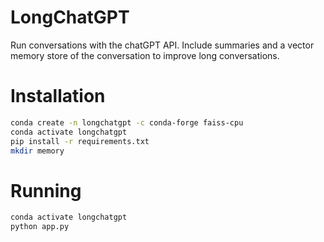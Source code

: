 
# LongChatGPT

Run conversations with the chatGPT API. Include summaries and a vector memory store of the conversation to improve long conversations.

# Installation

``` bash
conda create -n longchatgpt -c conda-forge faiss-cpu
conda activate longchatgpt
pip install -r requirements.txt
mkdir memory
```

# Running

``` bash 
conda activate longchatgpt
python app.py
```
